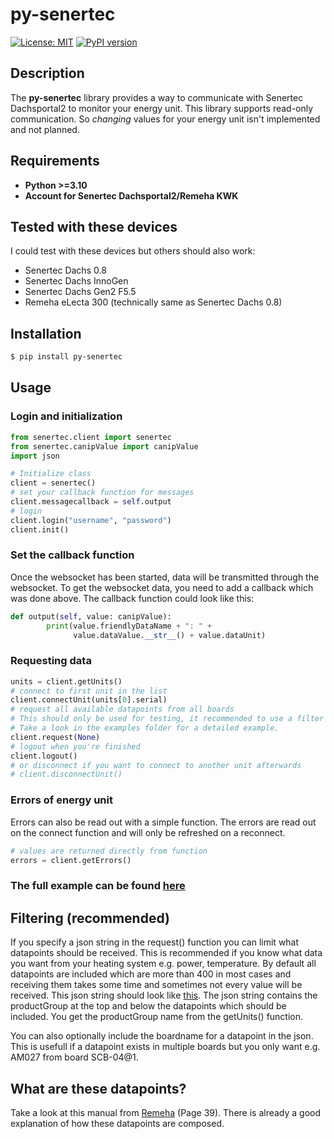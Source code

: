 # py-senertec

[![License: MIT](https://img.shields.io/badge/License-MIT-yellow.svg)](https://opensource.org/licenses/MIT)
[![PyPI version](https://badge.fury.io/py/py-senertec.svg)](https://badge.fury.io/py/py-senertec)

## Description

The **py-senertec** library provides a way to communicate with Senertec Dachsportal2 to monitor your energy unit.
This library supports read-only communication. So _changing_ values for your energy unit isn't implemented and not planned.

## Requirements

- **Python >=3.10**
- **Account for Senertec Dachsportal2/Remeha KWK**

## Tested with these devices

I could test with these devices but others should also work:

- Senertec Dachs 0.8
- Senertec Dachs InnoGen
- Senertec Dachs Gen2 F5.5
- Remeha eLecta 300 (technically same as Senertec Dachs 0.8)

## Installation

```sh
$ pip install py-senertec
```

## Usage

### Login and initialization

```python
from senertec.client import senertec
from senertec.canipValue import canipValue
import json

# Initialize class
client = senertec()
# set your callback function for messages
client.messagecallback = self.output
# login
client.login("username", "password")
client.init()
```

### Set the callback function

Once the websocket has been started, data will be transmitted through the websocket.
To get the websocket data, you need to add a callback which was done above.
The callback function could look like this:

```python
def output(self, value: canipValue):
        print(value.friendlyDataName + ": " +
              value.dataValue.__str__() + value.dataUnit)
```

### Requesting data

```python
units = client.getUnits()
# connect to first unit in the list
client.connectUnit(units[0].serial)
# request all available datapoints from all boards
# This should only be used for testing, it recommended to use a filter instead
# Take a look in the examples folder for a detailed example.
client.request(None)
# logout when you're finished
client.logout()
# or disconnect if you want to connect to another unit afterwards
# client.disconnectUnit()
```

### Errors of energy unit

Errors can also be read out with a simple function.
The errors are read out on the connect function and will only be refreshed on a reconnect.

```python
# values are returned directly from function
errors = client.getErrors()
```

### The full example can be found [here](https://github.com/Kleinrotti/py-senertec/blob/main/examples/output_data.py)

## Filtering (recommended)

If you specify a json string in the request() function you can limit what datapoints should be received.
This is recommended if you know what data you want from your heating system e.g. power, temperature.
By default all datapoints are included which are more than 400 in most cases and receiving them takes some time and
sometimes not every value will be received.
This json string should look like [this](https://github.com/Kleinrotti/py-senertec/blob/main/examples/datapointFilter.json).
The json string contains the productGroup at the top and below the datapoints which should be included.
You get the productGroup name from the getUnits() function.

You can also optionally include the boardname for a datapoint in the json.
This is usefull if a datapoint exists in multiple boards but you only want e.g. AM027 from board SCB-04@1.

## What are these datapoints?

Take a look at this manual from [Remeha](https://mediacdn.remeha.de/-/media/websites/remehade/downloads/produkte/regenerative-hybrid/gas-hybrid-waerme-und-strom/electa-ace-300/electaace300_bedienungsanleitung_02-23.pdf?v=1&d=20230228T114400Z) (Page 39).
There is already a good explanation of how these datapoints are composed.
